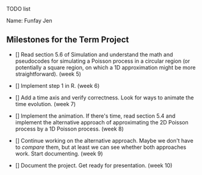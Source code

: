 TODO list

Name: Funfay Jen

## Milestones for the Term Project

* [] Read section 5.6 of Simulation and understand the math and pseudocodes for simulating a Poisson process in a circular region (or potentially a square region, on which a 1D approximation might be more straightforward). (week 5)

* [] Implement step 1 in R. (week 6)

* [] Add a time axis and verify correctness. Look for ways to animate the time evolution. (week 7)

* [] Implement the animation. If there's time, read section 5.4 and implement the alternative approach of approximating the 2D Poisson process by a 1D Poisson process. (week 8)

* [] Continue working on the alternative approach. Maybe we don't have to *compare* them, but at least we can see whether both approaches work. Start documenting. (week 9)

* [] Document the project. Get ready for presentation. (week 10)


